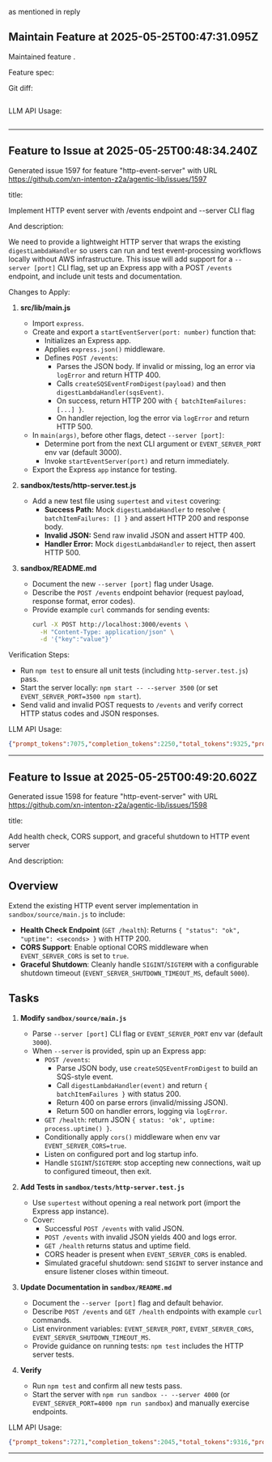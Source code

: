  as mentioned in reply 
## Maintain Feature at 2025-05-25T00:47:31.095Z

Maintained feature .

Feature spec:



Git diff:

```diff

```

LLM API Usage:

```json

```
---

## Feature to Issue at 2025-05-25T00:48:34.240Z

Generated issue 1597 for feature "http-event-server" with URL https://github.com/xn-intenton-z2a/agentic-lib/issues/1597

title:

Implement HTTP event server with /events endpoint and --server CLI flag

And description:

We need to provide a lightweight HTTP server that wraps the existing `digestLambdaHandler` so users can run and test event-processing workflows locally without AWS infrastructure. This issue will add support for a `--server [port]` CLI flag, set up an Express app with a POST `/events` endpoint, and include unit tests and documentation.

Changes to Apply:

1. **src/lib/main.js**
   - Import `express`.
   - Create and export a `startEventServer(port: number)` function that:
     - Initializes an Express app.
     - Applies `express.json()` middleware.
     - Defines `POST /events`:
       - Parses the JSON body. If invalid or missing, log an error via `logError` and return HTTP 400.
       - Calls `createSQSEventFromDigest(payload)` and then `digestLambdaHandler(sqsEvent)`.
       - On success, return HTTP 200 with `{ batchItemFailures: [...] }`.
       - On handler rejection, log the error via `logError` and return HTTP 500.
   - In `main(args)`, before other flags, detect `--server [port]`:
     - Determine port from the next CLI argument or `EVENT_SERVER_PORT` env var (default 3000).
     - Invoke `startEventServer(port)` and return immediately.
   - Export the Express `app` instance for testing. 

2. **sandbox/tests/http-server.test.js**
   - Add a new test file using `supertest` and `vitest` covering:
     - **Success Path:** Mock `digestLambdaHandler` to resolve `{ batchItemFailures: [] }` and assert HTTP 200 and response body.
     - **Invalid JSON:** Send raw invalid JSON and assert HTTP 400.
     - **Handler Error:** Mock `digestLambdaHandler` to reject, then assert HTTP 500.

3. **sandbox/README.md**
   - Document the new `--server [port]` flag under Usage.
   - Describe the `POST /events` endpoint behavior (request payload, response format, error codes).
   - Provide example `curl` commands for sending events:
     ```bash
     curl -X POST http://localhost:3000/events \
       -H "Content-Type: application/json" \
       -d '{"key":"value"}'
     ```

Verification Steps:

- Run `npm test` to ensure all unit tests (including `http-server.test.js`) pass.
- Start the server locally: `npm start -- --server 3500` (or set `EVENT_SERVER_PORT=3500 npm start`).
- Send valid and invalid POST requests to `/events` and verify correct HTTP status codes and JSON responses.


LLM API Usage:

```json
{"prompt_tokens":7075,"completion_tokens":2250,"total_tokens":9325,"prompt_tokens_details":{"cached_tokens":0,"audio_tokens":0},"completion_tokens_details":{"reasoning_tokens":1600,"audio_tokens":0,"accepted_prediction_tokens":0,"rejected_prediction_tokens":0}}
```
---

## Feature to Issue at 2025-05-25T00:49:20.602Z

Generated issue 1598 for feature "http-event-server" with URL https://github.com/xn-intenton-z2a/agentic-lib/issues/1598

title:

Add health check, CORS support, and graceful shutdown to HTTP event server

And description:

## Overview
Extend the existing HTTP event server implementation in `sandbox/source/main.js` to include:

- **Health Check Endpoint** (`GET /health`): Returns `{ "status": "ok", "uptime": <seconds> }` with HTTP 200.
- **CORS Support**: Enable optional CORS middleware when `EVENT_SERVER_CORS` is set to `true`.
- **Graceful Shutdown**: Cleanly handle `SIGINT`/`SIGTERM` with a configurable shutdown timeout (`EVENT_SERVER_SHUTDOWN_TIMEOUT_MS`, default `5000`).

## Tasks

1. **Modify `sandbox/source/main.js`**
   - Parse `--server [port]` CLI flag or `EVENT_SERVER_PORT` env var (default `3000`).
   - When `--server` is provided, spin up an Express app:
     - `POST /events`:
       - Parse JSON body, use `createSQSEventFromDigest` to build an SQS-style event.
       - Call `digestLambdaHandler(event)` and return `{ batchItemFailures }` with status 200.
       - Return 400 on parse errors (invalid/missing JSON).
       - Return 500 on handler errors, logging via `logError`.
     - `GET /health`: return JSON `{ status: 'ok', uptime: process.uptime() }`.
     - Conditionally apply `cors()` middleware when env var `EVENT_SERVER_CORS=true`.
     - Listen on configured port and log startup info.
     - Handle `SIGINT`/`SIGTERM`: stop accepting new connections, wait up to configured timeout, then exit.

2. **Add Tests in `sandbox/tests/http-server.test.js`**
   - Use `supertest` without opening a real network port (import the Express app instance).
   - Cover:
     - Successful `POST /events` with valid JSON.
     - `POST /events` with invalid JSON yields 400 and logs error.
     - `GET /health` returns status and uptime field.
     - CORS header is present when `EVENT_SERVER_CORS` is enabled.
     - Simulated graceful shutdown: send `SIGINT` to server instance and ensure listener closes within timeout.

3. **Update Documentation in `sandbox/README.md`**
   - Document the `--server [port]` flag and default behavior.
   - Describe `POST /events` and `GET /health` endpoints with example `curl` commands.
   - List environment variables: `EVENT_SERVER_PORT`, `EVENT_SERVER_CORS`, `EVENT_SERVER_SHUTDOWN_TIMEOUT_MS`.
   - Provide guidance on running tests: `npm test` includes the HTTP server tests.

4. **Verify**
   - Run `npm test` and confirm all new tests pass.
   - Start the server with `npm run sandbox -- --server 4000` (or `EVENT_SERVER_PORT=4000 npm run sandbox`) and manually exercise endpoints.


LLM API Usage:

```json
{"prompt_tokens":7271,"completion_tokens":2045,"total_tokens":9316,"prompt_tokens_details":{"cached_tokens":1024,"audio_tokens":0},"completion_tokens_details":{"reasoning_tokens":1344,"audio_tokens":0,"accepted_prediction_tokens":0,"rejected_prediction_tokens":0}}
```
---

